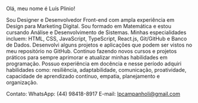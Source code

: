 Olá, meu nome é Luís Plinio! 

Sou Designer e Desenvolvedor Front-end com ampla experiência em Design para Marketing Digital. Sou formado em Matemática e estou cursando Análise e Desenvolvimento de Sistemas.
Minhas especialidades incluem: HTML, CSS, JavaScript, TypeScript, React.js, Git/GitHub e Banco de Dados. Desenvolvi alguns projetos e aplicações que podem ser vistos no meu repositório no GitHub.
Continuo fazendo novos cursos e projetos práticos para sempre aprimorar e atualizar minhas habilidades em programação.
Possuo experiência em docência e nesse período adquiri habilidades como: resiliência, adaptabilidade, comunicação, proatividade, capacidade de aprendizado contínuo, empatia, planejamento e organização.

Contato:
WhatsApp: (44) 98418-8917
E-mail: lpcampanholi@gmail.com

<!---
lpcampanholi/lpcampanholi is a ✨ special ✨ repository because its `README.md` (this file) appears on your GitHub profile.
You can click the Preview link to take a look at your changes.
--->
